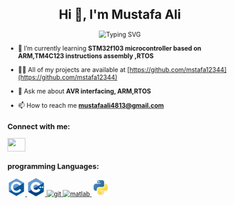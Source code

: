 <h1 align="center">Hi 👋, I'm Mustafa Ali</h1>
<p align="center">
  <img src="https://readme-typing-svg.demolab.com?font=Kalam&weight=1000&pause=1000&color=8696F3&center=true&width=835&lines=Embeded software engineer;Always+Learning+New+Things!" alt="Typing SVG" />

- 🌱 I’m currently learning **STM32f103 microcontroller based on ARM,TM4C123 instructions assembly ,RTOS**

- 👨‍💻 All of my projects are available at [https://github.com/mstafa12344](https://github.com/mstafa12344)

- 💬 Ask me about **AVR interfacing, ARM,RTOS**

- 📫 How to reach me **mustafaali4813@gmail.com**

<h3 align="left">Connect with me:</h3>
<p align="left">
<a href="https://www.linkedin.com/in/mustafa-ali-107713210" target="blank"><img align="center" src="https://raw.githubusercontent.com/rahuldkjain/github-profile-readme-generator/master/src/images/icons/Social/linked-in-alt.svg "height="30" width="40" /></a>
</p> </a>
<h3 align="left"> programming Languages:</h3>

</a> <a href="https://www.cprogramming.com/" target="_blank" rel="noreferrer"> <img src="https://raw.githubusercontent.com/devicons/devicon/master/icons/c/c-original.svg" alt="c" width="40" height="40"/> </a> <a href="https://www.w3schools.com/cpp/" target="_blank" rel="noreferrer"> <img src="https://raw.githubusercontent.com/devicons/devicon/master/icons/cplusplus/cplusplus-original.svg" alt="cplusplus" width="40" height="40"/> </a> <a href="https://git-scm.com/" target="_blank" rel="noreferrer"> <img src="https://www.vectorlogo.zone/logos/git-scm/git-scm-icon.svg" alt="git" width="40" height="40"/> 
 </a> <a href="https://www.mathworks.com/" target="_blank" rel="noreferrer"> <img src="https://upload.wikimedia.org/wikipedia/commons/2/21/Matlab_Logo.png" alt="matlab" width="40" height="40"/> </a>
 <a href="https://www.python.org" target="_blank" rel="noreferrer"> <img src="https://raw.githubusercontent.com/devicons/devicon/master/icons/python/python-original.svg" alt="python" width="40" height="40"/> </a>
 



